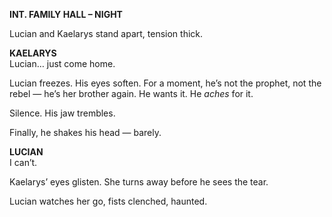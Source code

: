 **INT. FAMILY HALL – NIGHT**

Lucian and Kaelarys stand apart, tension thick.

**KAELARYS**  
Lucian… just come home.

Lucian freezes. His eyes soften. For a moment, he’s not the prophet, not the rebel — he’s her brother again. He wants it. He _aches_ for it.

Silence. His jaw trembles.

Finally, he shakes his head — barely.

**LUCIAN**  
I can’t.

Kaelarys’ eyes glisten. She turns away before he sees the tear.

Lucian watches her go, fists clenched, haunted.